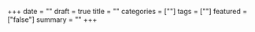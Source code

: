 +++
date = ""
draft = true
title = ""
categories = [""]
tags = [""]
featured = ["false"]
summary = ""
+++
